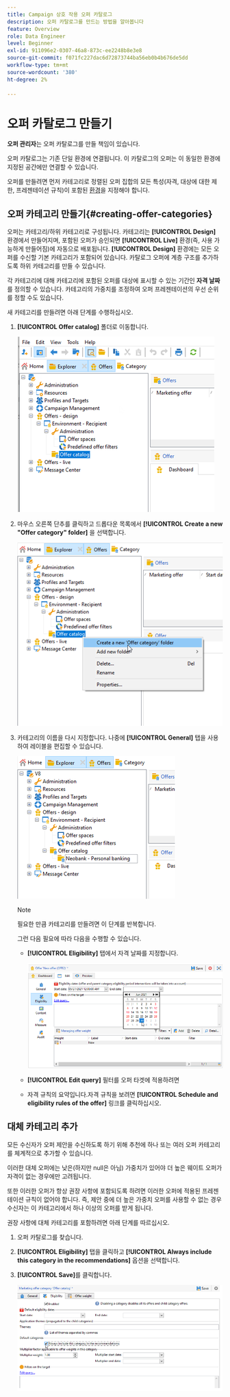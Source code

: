 ```yaml
---
title: Campaign 상호 작용 오퍼 카탈로그
description: 오퍼 카탈로그를 만드는 방법을 알아봅니다
feature: Overview
role: Data Engineer
level: Beginner
exl-id: 911096e2-0307-46a8-873c-ee2248b8e3e8
source-git-commit: f071fc227dac6d72873744ba56eb0b4b676de5dd
workflow-type: tm+mt
source-wordcount: '380'
ht-degree: 2%

---
```


# 오퍼 카탈로그 만들기

**오퍼 관리자**&#x200B;는 오퍼 카탈로그를 만들 책임이 있습니다.

오퍼 카탈로그는 기존 단일 환경에 연결됩니다. 이 카탈로그의 오퍼는 이 동일한 환경에 지정된 공간에만 연결할 수 있습니다.

오퍼를 만들려면 먼저 카테고리로 정렬된 오퍼 집합의 모든 특성(자격, 대상에 대한 제한, 프레젠테이션 규칙)이 포함된 [환경](interaction-env.md)을 지정해야 합니다.

## 오퍼 카테고리 만들기{#creating-offer-categories}

오퍼는 카테고리/하위 카테고리로 구성됩니다. 카테고리는 **[!UICONTROL Design]** 환경에서 만들어지며, 포함된 오퍼가 승인되면 **[!UICONTROL Live]** 환경(즉, 사용 가능하게 만들어짐)에 자동으로 배포됩니다. **[!UICONTROL Design]** 환경에는 모든 오퍼를 수신할 기본 카테고리가 포함되어 있습니다. 카탈로그 오퍼에 계층 구조를 추가하도록 하위 카테고리를 만들 수 있습니다.

각 카테고리에 대해 카테고리에 포함된 오퍼를 대상에 표시할 수 있는 기간인 **자격 날짜**&#x200B;를 정의할 수 있습니다. 카테고리의 가중치를 조정하여 오퍼 프레젠테이션의 우선 순위를 정할 수도 있습니다.

새 카테고리를 만들려면 아래 단계를 수행하십시오.

1. **[!UICONTROL Offer catalog]** 폴더로 이동합니다.

   ![](assets/offer_cat_create_001.png)

1. 마우스 오른쪽 단추를 클릭하고 드롭다운 목록에서 **[!UICONTROL Create a new "Offer category" folder]** 을 선택합니다.

   ![](assets/offer_cat_create_002.png)

1. 카테고리의 이름을 다시 지정합니다. 나중에 **[!UICONTROL General]** 탭을 사용하여 레이블을 편집할 수 있습니다.

   ![](assets/offer_cat_create_003.png)

   >[!NOTE]
   >
   >필요한 만큼 카테고리를 만들려면 이 단계를 반복합니다.

   그런 다음 필요에 따라 다음을 수행할 수 있습니다.

   * **[!UICONTROL Eligibility]** 탭에서 자격 날짜를 지정합니다.

      ![](assets/offer_cat_create_004.png)

   * **[!UICONTROL Edit query]** 필터를 오퍼 타겟에 적용하려면

   * 자격 규칙의 요약입니다.자격 규칙을 보려면 **[!UICONTROL Schedule and eligibility rules of the offer]** 링크를 클릭하십시오.

## 대체 카테고리 추가

모든 수신자가 오퍼 제안을 수신하도록 하기 위해 추천에 하나 또는 여러 오퍼 카테고리를 체계적으로 추가할 수 있습니다.

이러한 대체 오퍼에는 낮은(하지만 null은 아님) 가중치가 있어야 더 높은 웨이트 오퍼가 자격이 없는 경우에만 고려됩니다.

또한 이러한 오퍼가 항상 권장 사항에 포함되도록 하려면 이러한 오퍼에 적용된 프레젠테이션 규칙이 없어야 합니다. 즉, 제안 중에 더 높은 가중치 오퍼를 사용할 수 없는 경우 수신자는 이 카테고리에서 하나 이상의 오퍼를 받게 됩니다.

권장 사항에 대체 카테고리를 포함하려면 아래 단계를 따르십시오.

1. 오퍼 카탈로그를 찾습니다.
1. **[!UICONTROL Eligibility]** 탭을 클릭하고 **[!UICONTROL Always include this category in the recommendations]** 옵션을 선택합니다.
1. **[!UICONTROL Save]**&#x200B;를 클릭합니다.

   ![](assets/offer_cat_default_001.png)

